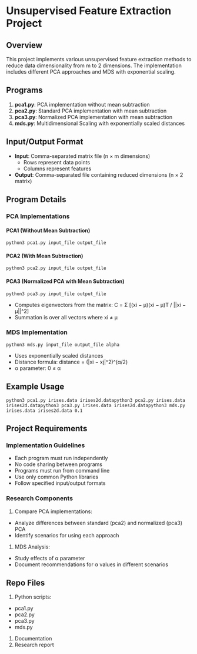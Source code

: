 # Unsupervised Feature Extraction Project

## Overview

This project implements various unsupervised feature extraction methods to reduce data dimensionality from m to 2 dimensions. The implementation includes different PCA approaches and MDS with exponential scaling.

## Programs

1. **pca1.py**: PCA implementation without mean subtraction
1. **pca2.py**: Standard PCA implementation with mean subtraction
1. **pca3.py**: Normalized PCA implementation with mean subtraction
1. **mds.py**: Multidimensional Scaling with exponentially scaled distances

## Input/Output Format

- **Input**: Comma-separated matrix file (n × m dimensions)
  - Rows represent data points
  - Columns represent features
- **Output**: Comma-separated file containing reduced dimensions (n × 2 matrix)

## Program Details

### PCA Implementations

#### PCA1 (Without Mean Subtraction)

```
python3 pca1.py input_file output_file
```

#### PCA2 (With Mean Subtraction)

```
python3 pca2.py input_file output_file
```

#### PCA3 (Normalized PCA with Mean Subtraction)

```
python3 pca3.py input_file output_file
```

- Computes eigenvectors from the matrix:
C = Σ [(xi − μ)(xi − μ)T / ||xi − μ||^2]
- Summation is over all vectors where xi ≠ μ

### MDS Implementation

```
python3 mds.py input_file output_file alpha
```

- Uses exponentially scaled distances
- Distance formula: distance = (|xi − xj|^2)^(α/2)
- α parameter: 0 ≤ α

## Example Usage

```
python3 pca1.py irises.data irises2d.datapython3 pca2.py irises.data irises2d.datapython3 pca3.py irises.data irises2d.datapython3 mds.py irises.data irises2d.data 0.1
```



## Project Requirements

### Implementation Guidelines

- Each program must run independently
- No code sharing between programs
- Programs must run from command line
- Use only common Python libraries
- Follow specified input/output formats

### Research Components

1. Compare PCA implementations:

- Analyze differences between standard (pca2) and normalized (pca3) PCA
- Identify scenarios for using each approach

1. MDS Analysis:

- Study effects of α parameter
- Document recommendations for α values in different scenarios

## Repo Files

   1. Python scripts:
  - pca1.py
  - pca2.py
  - pca3.py
  - mds.py
   1. Documentation
   1. Research report

